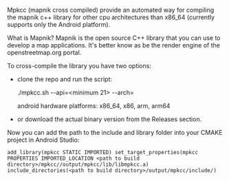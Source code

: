Mpkcc (mapnik cross compiled) provide an automated way for compiling the mapnik c++ library for other cpu architectures than x86_64 (currently supports only the Android platform).

What is Mapnik?
Mapnik is the open source C++ library that you can use to develop a map applications.
It's better know as be the render engine of the openstreetmap.org portal.

To cross-compile the library you have two options:

- clone the repo and run the script:

  ./mpkcc.sh --api=<minimum 21> --arch=<android hardware platform>

  android hardware platforms: x86_64, x86, arm, arm64

- or download the actual binary version from the Releases section.

Now you can add the path to the include and library folder into your CMAKE project in Android Studio:

`add_library(mpkcc STATIC IMPORTED)
set_target_properties(mpkcc PROPERTIES IMPORTED_LOCATION
    <path to build directory>/mpkcc//output/mpkcc/lib/libmpkcc.a)
include_directories(<path to build directory>/output/mpkcc/include/)`
